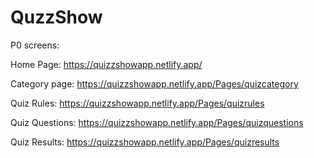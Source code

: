 # QuzzShow
 
P0 screens:

Home Page: https://quizzshowapp.netlify.app/

Category page: https://quizzshowapp.netlify.app/Pages/quizcategory

Quiz Rules: https://quizzshowapp.netlify.app/Pages/quizrules

Quiz Questions: https://quizzshowapp.netlify.app/Pages/quizquestions

Quiz Results: https://quizzshowapp.netlify.app/Pages/quizresults